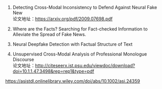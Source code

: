 1. Detecting Cross-Modal Inconsistency to Defend Against Neural Fake New<br>
   论文地址：https://arxiv.org/pdf/2009.07698.pdf



2. Where are the Facts? Searching for Fact-checked Information to Alleviate the Spread of Fake News.<br>



3. Neural Deepfake Detection with Factual Structure of Text<br>


4. Unsupervised Cross-Modal Analysis of Professional Monologue Discourse<br>
   论文地址：<http://citeseerx.ist.psu.edu/viewdoc/download?doi=10.1.1.47.3498&rep=rep1&type=pdf>




https://asistdl.onlinelibrary.wiley.com/doi/abs/10.1002/asi.24359
